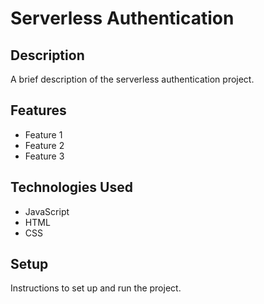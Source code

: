 # Serverless Authentication

## Description

A brief description of the serverless authentication project.

## Features

- Feature 1
- Feature 2
- Feature 3

## Technologies Used

- JavaScript
- HTML
- CSS

## Setup

Instructions to set up and run the project.
